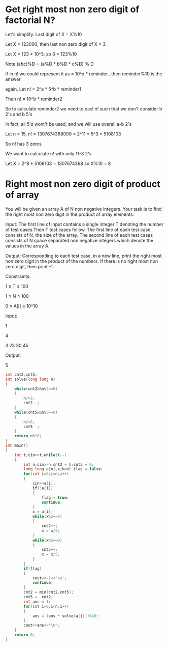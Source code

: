 # Get right most non zero digit of factorial N?

Let's simplify. Last digit of X = X%10

Let X = 123000, then last non zero digit of X = 3

Let X = 123 * 10^3, so 3 = 123%10

Note (a*b*c)%D = (a%D * b%D * c%D) % D

If in n! we could represent it as = 10^x * reminder...then reminder%10 is the answer

again, Let n! = 2^a * 5^b * reminder1

Then	n! = 10^b * reminder2

So to calculate reminder2 we need to cacl n! such that we don't consider b 2's and b 5's

In fact, all 5's wont't be used, and we will use overall a-b 2's

Let n = 15, n! = 1307674368000 = 2^11 * 5^3 * 5108103

So n! has 3 zeros

We want to calculate n! with only 11-3 2's

Let X = 2^8 * 5108103 = 1307674368		so X%10 = 8

# Right most non zero digit of product of array

You will be given an array A of N non negative integers. Your task is to find the right most non zero digit in the product of array elements.

Input:
The first line of input contains a single integer T denoting the number of test cases.Then T test cases follow. The first line of each test case consists of N, the size of the array. The second line of each test cases consists of N space separated non negative integers which denote the values in the array A.

Output:
Corresponding to each test case, in a new line, print the right most non zero digit in the product of the numbers. If there is no right most non zero digit, then print -1.

Constraints:

1 ≤ T ≤ 100

1 ≤ N ≤ 100

0 ≤ A[i] ≤ 10^10 

Input:

1

4

3 23 30 45

Output:

5
```cpp
int cnt2,cnt5;
int solve(long long n)
{
    while(cnt2&&n%2==0)
    {
        n/=2;
        cnt2--;
    }
    while(cnt5&&n%5==0)
    {
        n/=5;
        cnt5--;
    }
    return n%10;
}
int main()
{
    int t;cin>>t;while(t--)
    {
        int n;cin>>n;cnt2 = 0;cnt5 = 0;
        long long a[n],x;bool flag = false;
        for(int i=0;i<n;i++)
        {
            cin>>a[i];
            if(!a[i])
            {
                flag = true;
                continue;
            }
            x = a[i];
            while(x%2==0)
            {
                cnt2++;
                x = x/2;
            }
            while(x%5==0)
            {
                cnt5++;
                x = x/5;
            }
        }
        if(flag)
        {
            cout<<-1<<'\n';
            continue;
        }
        cnt2 = min(cnt2,cnt5);
        cnt5 =  cnt2;
        int ans = 1;
        for(int i=0;i<n;i++)
        {
            ans = (ans * solve(a[i]))%10;
        }
        cout<<ans<<'\n';
    }
	return 0;
}
```
